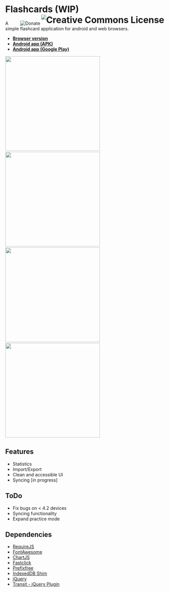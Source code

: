 Flashcards (WIP) <a rel="license" href="http://creativecommons.org/licenses/by-nc-sa/3.0/"><img align="right" alt="Creative Commons License" style="border-width:0" src="http://i.creativecommons.org/l/by-nc-sa/3.0/88x31.png" /></a>
==========


<a href="https://www.paypal.com/cgi-bin/webscr?cmd=_s-xclick&hosted_button_id=CDLKJK3V8D2R2"><img src="https://www.paypalobjects.com/en_GB/i/btn/btn_donate_LG.gif" align="right" alt="Donate"></a>

A simple flashcard application for android and web browsers.  

* [**Browser version**](http://elias-schuett.de/git/Flashcards/)
* [**Android app (APK)**](https://dl.dropboxusercontent.com/u/14645664/files/Flashcards.apk)
* [**Android app (Google Play)**](https://play.google.com/store/apps/details?id=de.elias_schuett.flashcards)

<img src="https://dl.dropboxusercontent.com/u/14645664/tablet/Flashcards/Screenshot_2013-12-02-20-24-24.png" height="300">&nbsp;
<img src="https://dl.dropboxusercontent.com/u/14645664/tablet/Flashcards/Screenshot_2013-12-02-20-24-35.png" height="300">&nbsp;
<img src="https://dl.dropboxusercontent.com/u/14645664/tablet/Flashcards/Screenshot_2013-12-02-20-32-34.png" height="300">&nbsp;
<img src="https://dl.dropboxusercontent.com/u/14645664/tablet/Flashcards/Screenshot_2013-12-02-20-25-13.png" height="300">&nbsp;


## Features

* Statistics
* Import/Export
* Clean and accessible UI
* Syncing [in progress]

## ToDo

* Fix bugs on < 4.2 devices
* Syncing functionality
* Expand practice mode

## Dependencies

* [RequireJS](http://requirejs.org/)
* [FontAwesome](http://fontawesome.io/)
* [ChartJS](http://www.chartjs.org/)
* [Fastclick](https://github.com/ftlabs/fastclick/)
* [Prefixfree](http://leaverou.github.io/prefixfree/)
* [IndexedDB Shim](https://github.com/axemclion/IndexedDBShim/)
* [jQuery](http://jquery.com/)
* [Transit - jQuery Plugin](http://ricostacruz.com/jquery.transit/)

